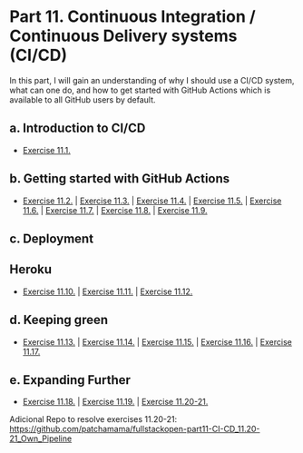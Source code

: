 # Part 11. Continuous Integration / Continuous Delivery systems (CI/CD)

In this part, I will gain an understanding of why I should use a CI/CD system, what can one do, and how to get started with GitHub Actions which is available to all GitHub users by default.

## a. Introduction to CI/CD

- [Exercise 11.1.]()

## b. Getting started with GitHub Actions

- [Exercise 11.2.]() | [Exercise 11.3.](https://github.com/patchamama/fullstackopen-part11-CI-CD/commit/05d4bb5d116cd46d5e9ea175203570e9bac3d1b5) | [Exercise 11.4.](https://github.com/patchamama/fullstackopen-part11-CI-CD/commit/da54af9d866ac8ded351f615faaac1ba2674bca1) | [Exercise 11.5.](https://github.com/patchamama/fullstackopen-part11-CI-CD/commit/74419244076defc65c045e19bd159ae9e1bfce68) | [Exercise 11.6.]() | [Exercise 11.7.](https://github.com/patchamama/fullstackopen-part11-CI-CD/commit/db10d4260d79253563f8f858a817bd76fa44ef4a) | [Exercise 11.8.](https://github.com/patchamama/fullstackopen-part11-CI-CD/commit/73230c8cbaa9e68d272985188d4611a3ce08036f) | [Exercise 11.9.](https://github.com/patchamama/fullstackopen-part11-CI-CD/commit/3df7b1f3d9b0ef1dce65011ce5f9bd924938e4b4)

## c. Deployment

## Heroku

- [Exercise 11.10.](https://github.com/patchamama/fullstackopen-part11-CI-CD/commit/2738c87f08ce0983fb310ca58ff802ab620369b3) | [Exercise 11.11.](https://github.com/patchamama/fullstackopen-part11-CI-CD/commit/89e024e4efe3c387bcaf8221cec9e8e901364e3c) | [Exercise 11.12.](https://github.com/patchamama/fullstackopen-part11-CI-CD/commit/c24915b040a1af195042e7f355d96ecf714e20b2)

## d. Keeping green

- [Exercise 11.13.](https://github.com/patchamama/fullstackopen-part11-CI-CD/commit/215a602254a0ffb9a275e247b68d2d429ba45847) | [Exercise 11.14.](https://github.com/patchamama/fullstackopen-part11-CI-CD/commit/da0ff5249585d916a65465cb9f2bd35b44b649ba) | [Exercise 11.15.](https://github.com/patchamama/fullstackopen-part11-CI-CD/commit/2b297350de7fa15b6f1e6b9e3d02a0ec76b7d07a) | [Exercise 11.16.](https://github.com/patchamama/fullstackopen-part11-CI-CD/commit/a2590b8232e576a2eefa77e9be4c138a131f3c53) | [Exercise 11.17.]()

## e. Expanding Further

- [Exercise 11.18.](https://github.com/patchamama/fullstackopen-part11-CI-CD/commit/1340149b76422826d46ea0b270f147a2c226528a) | [Exercise 11.19.](https://github.com/patchamama/fullstackopen-part11-CI-CD/commit/8d1ddd4204e9834e69a5d28fcf7f2df5442640ff) | [Exercise 11.20-21.](https://github.com/patchamama/fullstackopen-part11-CI-CD_11.20-21_Own_Pipeline)

Adicional Repo to resolve exercises 11.20-21: https://github.com/patchamama/fullstackopen-part11-CI-CD_11.20-21_Own_Pipeline
